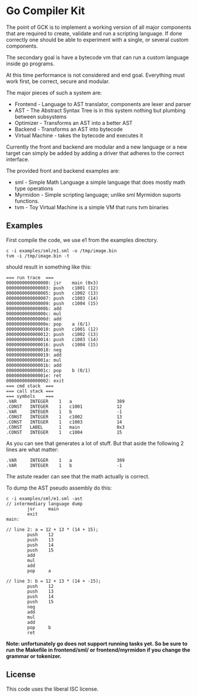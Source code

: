 Go Compiler Kit
===============

The point of GCK is to implement a working version of all major components that
are required to create, validate and run a scripting language.
If done correctly one should be able to experiment with a single, or several
custom components.

The secondary goal is have a bytecode vm that can run a custom language inside
go programs.

At this time performance is not considered and end goal.
Everything must work first, be correct, secure and modular.

The major pieces of such a system are:
* Frontend - Language to AST translator, components are lexer and parser
* AST - The Abstract Syntax Tree is in this system nothing but plumbing between subsystems
* Optimizer -  Transforms an AST into a better AST
* Backend - Transforms an AST into bytecode
* Virtual Machine - takes the bytecode and executes it

Currently the front and backend are modular and a new language or a new target
can simply be added by adding a driver that adheres to the correct interface.

The provided front and backend examples are:
* sml - Simple Math Language a simple language that does mostly math type operations
* Myrmidon - Simple scripting language; unlike sml Myrmidon suports functions.
* tvm - Toy Virtual Machine is a simple VM that runs tvm binaries

## Examples
First compile the code, we use e1 from the examples directory.
```
c -i examples/sml/e1.sml -o /tmp/image.bin
tvm -i /tmp/image.bin -t
```

should result in something like this:
```
=== run trace  ===
0000000000000000: jsr    main (0x3)
0000000000000003: push   c1001 (12)
0000000000000005: push   c1002 (13)
0000000000000007: push   c1003 (14)
0000000000000009: push   c1004 (15)
000000000000000b: add   
000000000000000c: mul   
000000000000000d: add   
000000000000000e: pop    a (0/1)
0000000000000010: push   c1001 (12)
0000000000000012: push   c1002 (13)
0000000000000014: push   c1003 (14)
0000000000000016: push   c1004 (15)
0000000000000018: neg   
0000000000000019: add   
000000000000001a: mul   
000000000000001b: add   
000000000000001c: pop    b (0/1)
000000000000001e: ret   
0000000000000002: exit  
=== cmd stack  ===
=== call stack ===
=== symbols    ===
.VAR     INTEGER    1   a                 389
.CONST   INTEGER    1   c1001             12
.VAR     INTEGER    1   b                 -1
.CONST   INTEGER    1   c1002             13
.CONST   INTEGER    1   c1003             14
.CONST   LABEL      1   main              0x3
.CONST   INTEGER    1   c1004             15
```
As you can see that generates a lot of stuff.
But that aside the following 2 lines are what matter:
```
.VAR     INTEGER    1   a                 389
.VAR     INTEGER    1   b                 -1
```
The astute reader can see that the math actually is correct.

To dump the AST pseudo assembly do this:
```
c -i examples/sml/e1.sml -ast
// intermediary language dump
        jsr     main
        exit
main:

// line 2: a = 12 + 13 * (14 + 15);
        push    12
        push    13
        push    14
        push    15
        add
        mul
        add
        pop     a

// line 3: b = 12 + 13 * (14 + -15);
        push    12
        push    13
        push    14
        push    15
        neg
        add
        mul
        add
        pop     b
        ret
```

**Note: unfortunately go does not support running tasks yet.  So be sure to run
the Makefile in frontend/sml/ or frontend/myrmidon if you change the grammar or
tokenizer.**

## License
This code uses the liberal ISC license.
